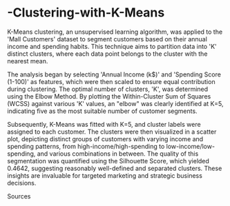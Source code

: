 # -Clustering-with-K-Means

K-Means clustering, an unsupervised learning algorithm, was applied to the 'Mall Customers' dataset to segment customers based on their annual income and spending habits. This technique aims to partition data into 'K' distinct clusters, where each data point belongs to the cluster with the nearest mean.

The analysis began by selecting 'Annual Income (k$)' and 'Spending Score (1-100)' as features, which were then scaled to ensure equal contribution during clustering. The optimal number of clusters, 'K', was determined using the Elbow Method. By plotting the Within-Cluster Sum of Squares (WCSS) against various 'K' values, an "elbow" was clearly identified at K=5, indicating five as the most suitable number of customer segments.

Subsequently, K-Means was fitted with K=5, and cluster labels were assigned to each customer. The clusters were then visualized in a scatter plot, depicting distinct groups of customers with varying income and spending patterns, from high-income/high-spending to low-income/low-spending, and various combinations in between. The quality of this segmentation was quantified using the Silhouette Score, which yielded 0.4642, suggesting reasonably well-defined and separated clusters. These insights are invaluable for targeted marketing and strategic business decisions.

Sources
